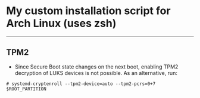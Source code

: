 # My custom installation script for Arch Linux (uses zsh)
---
## TPM2
- Since Secure Boot state changes on the next boot, enabling TPM2 decryption of LUKS devices is not possible. As an alternative, run:
```
# systemd-cryptenroll --tpm2-device=auto --tpm2-pcrs=0+7 $ROOT_PARTITION
```

